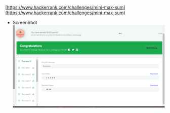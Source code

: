 [https://www.hackerrank.com/challenges/mini-max-sum](https://www.hackerrank.com/challenges/mini-max-sum)

* ScreenShot
![Mini Max Sum](image.png)
